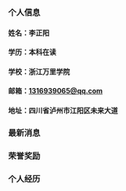 ### 个人信息
#### 姓名：李正阳
#### 学历：本科在读
#### 学校：浙江万里学院
#### 邮箱：1316939065@qq.com
#### 地址：四川省泸州市江阳区未来大道

### 最新消息

### 荣誉奖励

### 个人经历
